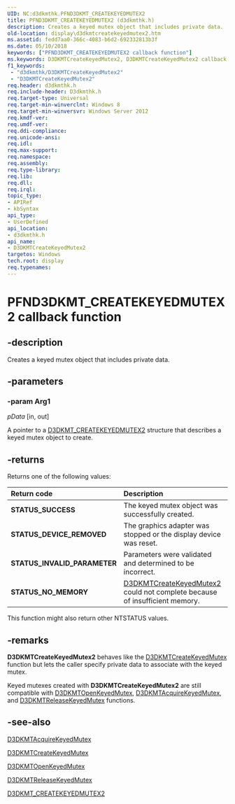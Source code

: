 ```yaml
---
UID: NC:d3dkmthk.PFND3DKMT_CREATEKEYEDMUTEX2
title: PFND3DKMT_CREATEKEYEDMUTEX2 (d3dkmthk.h)
description: Creates a keyed mutex object that includes private data.
old-location: display\d3dkmtcreatekeyedmutex2.htm
ms.assetid: fedd7aa0-366c-4083-b6d2-692332813b3f
ms.date: 05/10/2018
keywords: ["PFND3DKMT_CREATEKEYEDMUTEX2 callback function"]
ms.keywords: D3DKMTCreateKeyedMutex2, D3DKMTCreateKeyedMutex2 callback function [Display Devices], PFND3DKMT_CREATEKEYEDMUTEX2, PFND3DKMT_CREATEKEYEDMUTEX2 callback, d3dkmthk/D3DKMTCreateKeyedMutex2, display.d3dkmtcreatekeyedmutex2
f1_keywords:
 - "d3dkmthk/D3DKMTCreateKeyedMutex2"
 - "D3DKMTCreateKeyedMutex2"
req.header: d3dkmthk.h
req.include-header: D3dkmthk.h
req.target-type: Universal
req.target-min-winverclnt: Windows 8
req.target-min-winversvr: Windows Server 2012
req.kmdf-ver: 
req.umdf-ver: 
req.ddi-compliance: 
req.unicode-ansi: 
req.idl: 
req.max-support: 
req.namespace: 
req.assembly: 
req.type-library: 
req.lib: 
req.dll: 
req.irql: 
topic_type:
- APIRef
- kbSyntax
api_type:
- UserDefined
api_location:
- d3dkmthk.h
api_name:
- D3DKMTCreateKeyedMutex2
targetos: Windows
tech.root: display
req.typenames: 
---
```


# PFND3DKMT_CREATEKEYEDMUTEX2 callback function

## -description

Creates a keyed mutex object that includes private data.

## -parameters

### -param Arg1

*pData* [in, out]

A pointer to a <a href="https://docs.microsoft.com/windows-hardware/drivers/ddi/d3dkmthk/ns-d3dkmthk-_d3dkmt_createkeyedmutex2">D3DKMT_CREATEKEYEDMUTEX2</a> structure that describes a keyed mutex object to create.

## -returns

Returns one of the following values:

| **Return code** | **Description** |
|:--|:--|
| **STATUS_SUCCESS** | The keyed mutex object was successfully created. |
| **STATUS_DEVICE_REMOVED** | The graphics adapter was stopped or the display device was reset. |
| **STATUS_INVALID_PARAMETER** | Parameters were validated and determined to be incorrect. |
| **STATUS_NO_MEMORY** | [D3DKMTCreateKeyedMutex2](https://docs.microsoft.com/windows-hardware/drivers/ddi/d3dkmthk/nf-d3dkmthk-d3dkmtcreatekeyedmutex2)  could not complete because of insufficient memory. |

This function might also return other NTSTATUS values.

## -remarks

<b>D3DKMTCreateKeyedMutex2</b> behaves like the <a href="https://docs.microsoft.com/windows-hardware/drivers/ddi/d3dkmthk/nf-d3dkmthk-d3dkmtcreatekeyedmutex">D3DKMTCreateKeyedMutex</a> function but lets the caller specify private data to associate with the keyed mutex.

Keyed mutexes created with <b>D3DKMTCreateKeyedMutex2</b> are still compatible with <a href="https://docs.microsoft.com/windows-hardware/drivers/ddi/d3dkmthk/nf-d3dkmthk-d3dkmtopenkeyedmutex">D3DKMTOpenKeyedMutex</a>, <a href="https://docs.microsoft.com/windows-hardware/drivers/ddi/d3dkmthk/nf-d3dkmthk-d3dkmtacquirekeyedmutex">D3DKMTAcquireKeyedMutex</a>, and <a href="https://docs.microsoft.com/windows-hardware/drivers/ddi/d3dkmthk/nf-d3dkmthk-d3dkmtreleasekeyedmutex">D3DKMTReleaseKeyedMutex</a> functions.

## -see-also

<a href="https://docs.microsoft.com/windows-hardware/drivers/ddi/d3dkmthk/nf-d3dkmthk-d3dkmtacquirekeyedmutex">D3DKMTAcquireKeyedMutex</a>

<a href="https://docs.microsoft.com/windows-hardware/drivers/ddi/d3dkmthk/nf-d3dkmthk-d3dkmtcreatekeyedmutex">D3DKMTCreateKeyedMutex</a>



<a href="https://docs.microsoft.com/windows-hardware/drivers/ddi/d3dkmthk/nf-d3dkmthk-d3dkmtopenkeyedmutex">D3DKMTOpenKeyedMutex</a>



<a href="https://docs.microsoft.com/windows-hardware/drivers/ddi/d3dkmthk/nf-d3dkmthk-d3dkmtreleasekeyedmutex">D3DKMTReleaseKeyedMutex</a>



<a href="https://docs.microsoft.com/windows-hardware/drivers/ddi/d3dkmthk/ns-d3dkmthk-_d3dkmt_createkeyedmutex2">D3DKMT_CREATEKEYEDMUTEX2</a>
 

 

